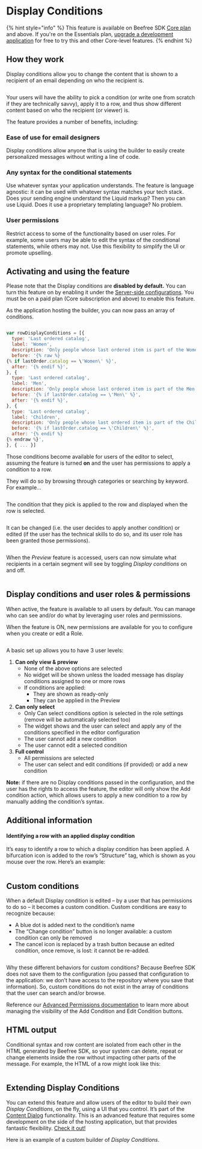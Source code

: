 # Display Conditions

{% hint style="info" %}
This feature is available on Beefree SDK [Core plan](https://dam.beefree.io/pluginpricing) and above. If you're on the Essentials plan, [upgrade a development application](../../getting-started/readme/development-applications.md) for free to try this and other Core-level features.
{% endhint %}

## How they work <a href="#how-they-work" id="how-they-work"></a>

Display conditions allow you to change the content that is shown to a recipient of an email depending on who the recipient is.

<figure><img src="../../.gitbook/assets/display_conditions_row_example_children.png" alt=""><figcaption></figcaption></figure>

Your users will have the ability to pick a condition (or write one from scratch if they are technically savvy), apply it to a row, and thus show different content based on who the recipient (or viewer) is.

The feature provides a number of benefits, including:

### **Ease of use for email designers**

Display conditions allow anyone that is using the builder to easily create personalized messages without writing a line of code.

### **Any syntax for the conditional statements**

Use whatever syntax your application understands. The feature is language agnostic: it can be used with whatever syntax matches your tech stack. Does your sending engine understand the Liquid markup? Then you can use Liquid. Does it use a proprietary templating language? No problem.

### **User permissions**

Restrict access to some of the functionality based on user roles. For example, some users may be able to edit the syntax of the conditional statements, while others may not. Use this flexibility to simplify the UI or promote upselling.

## Activating and using the feature <a href="#activating-and-using-the-feature" id="activating-and-using-the-feature"></a>

Please note that the Display conditions are **disabled by default.** You can turn this feature on by enabling it under the [Server-side configurations](../../server-side-configurations/server-side-options/). You must be on a paid plan (Core subscription and above) to enable this feature.

As the application hosting the builder, you can now pass an array of conditions.

```javascript

var rowDisplayConditions = [{
  type: 'Last ordered catalog',
  label: 'Women',
  description: 'Only people whose last ordered item is part of the Women catalog will see this',
  before: '{% raw %}
{% if lastOrder.catalog == \'Women\' %}',
  after: '{% endif %}',
}, {
  type: 'Last ordered catalog',
  label: 'Men',
  description: 'Only people whose last ordered item is part of the Men catalog will see this',
  before: '{% if lastOrder.catalog == \'Men\' %}',
  after: '{% endif %}',
}, {
  type: 'Last ordered catalog',
  label: 'Children',
  description: 'Only people whose last ordered item is part of the Children catalog will see this',
  before: '{% if lastOrder.catalog == \'Children\' %}',
  after: '{% endif %}
{% endraw %}',
}, { ... }]

```

Those conditions become available for users of the editor to select, assuming the feature is turned **on** and the user has permissions to apply a condition to a row.

They will do so by browsing through categories or searching by keyword. For example…

<figure><img src="../../.gitbook/assets/2display_conditions_select_children.png" alt=""><figcaption></figcaption></figure>

The condition that they pick is applied to the row and displayed when the row is selected.

<figure><img src="../../.gitbook/assets/3display_conditions_row_example_children-1.png" alt=""><figcaption></figcaption></figure>

It can be changed (i.e. the user decides to apply another condition) or edited (if the user has the technical skills to do so, and its user role has been granted those permissions).

<figure><img src="../../.gitbook/assets/4display_conditions_edit.png" alt=""><figcaption></figcaption></figure>

When the _Preview_ feature is accessed, users can now simulate what recipients in a certain segment will see by toggling _Display conditions_ on and off.

<figure><img src="../../.gitbook/assets/5display_conditions_preview_children.png" alt=""><figcaption></figcaption></figure>

## Display conditions and user roles & permissions <a href="#display-conditions-and-user-roles-permissions" id="display-conditions-and-user-roles-permissions"></a>

When active, the feature is available to all users by default. You can manage who can see and/or do what by leveraging user roles and permissions.

When the feature is ON, new permissions are available for you to configure when you create or edit a Role.

<figure><img src="../../.gitbook/assets/6DC_useroles.png" alt=""><figcaption></figcaption></figure>

A basic set up allows you to have 3 user levels:

1. **Can only view & preview**
   * None of the above options are selected
   * No widget will be shown unless the loaded message has display conditions assigned to one or more rows
   * If conditions are applied:
     * They are shown as ready-only
     * They can be applied in the Preview
2. **Can only select**
   * Only Can select conditions option is selected in the role settings (remove will be automatically selected too)
   * The widget shows and the user can select and apply any of the conditions specified in the editor configuration
   * The user cannot add a new condition
   * The user cannot edit a selected condition
3. **Full control**
   * All permissions are selected
   * The user can select and edit conditions (if provided) or add a new condition

**Note:** if there are no Display conditions passed in the configuration, and the user has the rights to access the feature, the editor will only show the Add condition action, which allows users to apply a new condition to a row by manually adding the condition’s syntax.

## Additional information <a href="#additional-information" id="additional-information"></a>

#### Identifying a row with an applied display condition

It’s easy to identify a row to which a display condition has been applied. A bifurcation icon is added to the row’s “Structure” tag, which is shown as you mouse over the row. Here’s an example:

<figure><img src="../../.gitbook/assets/7display_conditions_row_beacon (1).png" alt=""><figcaption></figcaption></figure>

## Custom conditions

When a default Display condition is edited – by a user that has permissions to do so – it becomes a custom condition. Custom conditions are easy to recognize because:

* A blue dot is added next to the condition’s name
* The “Change condition” button is no longer available: a custom condition can only be removed
* The cancel icon is replaced by a trash button because an edited condition, once remove, is lost: it cannot be re-added.

<figure><img src="../../.gitbook/assets/8display_conditions_edit_custom.png" alt=""><figcaption></figcaption></figure>

Why these different behaviors for custom conditions? Because Beefree SDK does not save them to the configuration (you passed that configuration to the application: we don’t have access to the repository where you save that information). So, custom conditions do not exist in the array of conditions that the user can search and/or browse.

Reference our [Advanced Permissions documentation](advanced-permissions.md#add-condition-and-edit-condition-buttons) to learn more about managing the visibility of the Add Condition and Edit Condition buttons.&#x20;

## HTML output

Conditional syntax and row content are isolated from each other in the HTML generated by Beefree SDK, so your system can delete, repeat or change elements inside the row without impacting other parts of the message. For example, the HTML of a row might look like this:

<figure><img src="../../.gitbook/assets/9display_conditions_example_code_html.png" alt=""><figcaption></figcaption></figure>

## Extending Display Conditions <a href="#extending-display-conditions" id="extending-display-conditions"></a>

You can extend this feature and allow users of the editor to build their own _Display Conditions_, on the fly, using a UI that you control. It’s part of the [Content Dialog](content-dialog.md) functionality. This is an advanced feature that requires some development on the side of the hosting application, but that provides fantastic flexibility. [Check it out!](content-dialog.md)

Here is an example of a custom builder of _Display Conditions_.

<figure><img src="../../.gitbook/assets/10display.condition.dialog.jpg" alt=""><figcaption></figcaption></figure>
